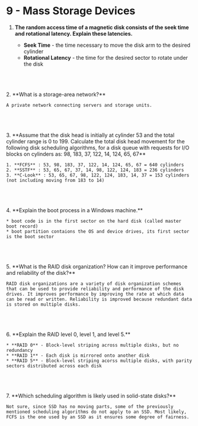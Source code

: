 # 9 - Mass Storage Devices

1. **The random access time of a magnetic disk consists of the seek time and rotational latency. Explain these latencies.**

    * **Seek Time** - the time necessary to move the disk arm to the desired cylinder
    * **Rotational Latency** - the time for the desired sector to rotate under the disk
<br>
<br>
<br>
2. **What is a storage-area network?**

    A private network connecting servers and storage units.
<br>
<br>
<br>
3. **Assume that the disk head is initially at cylinder 53 and the total cylinder range is 0 to 199. Calculate the total disk head movement for the following disk scheduling algorithms, for a disk queue with requests for I/O blocks on cylinders as: 98, 183, 37, 122, 14, 124, 65, 67**

    1. **FCFS** : 53, 98, 183, 37, 122, 14, 124, 65, 67 = 640 cylinders
    2. **SSTF** : 53, 65, 67, 37, 14, 98, 122, 124, 183 = 236 cylinders
    3. **C-Look** : 53, 65, 67, 98, 122, 124, 183, 14, 37 = 153 cylinders (not including moving from 183 to 14)
<br>
<br>
<br>
4. **Explain the boot process in a Windows machine.**

    * boot code is in the first sector on the hard disk (called master boot record)
    * boot partition contaions the OS and device drives, its first sector is the boot sector
<br>
<br>
<br>
5. **What is the RAID disk organization? How can it improve performance and reliability of the disk?**

    RAID disk organizations are a variety of disk organization schemes that can be used to provide reliability and performance of the disk drives. It improves performance by improving the rate at which data can be read or written. Reliability is improved because redundant data is stored on multiple disks.
<br>
<br>
<br>
6. **Explain the RAID level 0, level 1, and level 5.**

    * **RAID 0** - Block-level striping across multiple disks, but no redundancy
    * **RAID 1** - Each disk is mirrored onto another disk
    * **RAID 5** - Block-level striping acorss multiple disks, with parity sectors distributed across each disk
<br>
<br>
<br>
7. **Which scheduling algorithm is likely used in solid-state disks?**

    Not sure, since SSD has no moving parts, some of the previously mentioned scheduling algorithms do not apply to an SSD. Most likely, FCFS is the one used by an SSD as it ensures some degree of fairness.
